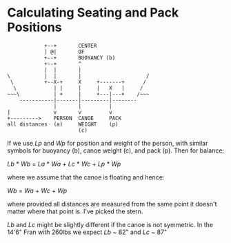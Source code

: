 # Calculating Seating and Pack Positions


```
            +--+       CENTER                                  
            | @|       OF                                   
            +--+       BUOYANCY (b)                                   
            +--+       ^                                  
            |  |       |                                 
\           |  |       |                     /            
 \          +--X-+     X     +-------+      /             
  \            | |     |     |   X   |     /              
~~~\           | +     |     +---|---+    /~~~
    -----------|-------|---------|--------   
               |       |         |
|              v       v         v                             
+--------->    PERSON  CANOE     PACK                           
all distances  (a)     WEIGHT    (p)                              
                       (c)                                     
```

If we use _Lp_ and _Wp_ for position and weight of the person, with similar symbols for buoyancy (b), canoe weight (c), and pack (p). Then for balance:

_Lb_ * _Wb_ = _La_ * _Wa_ + _Lc_ * _Wc_ + _Lp_ * _Wp_

where we assume that the canoe is floating and hence:

_Wb_ = _Wa_ + _Wc_ + _Wp_

where provided all distances are measured from the same point it doesn't matter where that point is. I've picked the stern.

_Lb_ and _Lc_ might be slightly different if the canoe is not symmetric. In the 14'6" Fran with 260lbs we expect _Lb_ ~ 82" and _Lc_ ~ 87"


